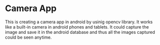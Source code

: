# Camera App
This is creating a camera app in android by usinig opencv library. It works like a built-in camera in android phones and tablets. It could capture the image and save it in the android database and thus all the images captured could be seen anytime.

